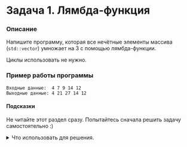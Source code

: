 # Задача 1. Лямбда-функция

### Описание
Напишите программу, которая все нечётные элементы массива (`std::vector`) умножает на 3 с помощью лямбда-функции.

Циклы использовать не нужно.

### Пример работы программы
```
Входные данные:  4 7 9 14 12 
Выходные данные: 4 21 27 14 12
```
#### Подсказки

Не читайте этот раздел сразу. Попытайтесь сначала решить задачу самостоятельно :)

<details>

<summary>Что использовать для решения.</summary>

Подсказка 1. Прочитать про вектор можно [по ссылке](https://ru.cppreference.com/w/cpp/container/vector). Вам понадобятся методы `begin` и `end`.

Подсказка 2. Можно использовать функцию `std::for_each`.

</details>
